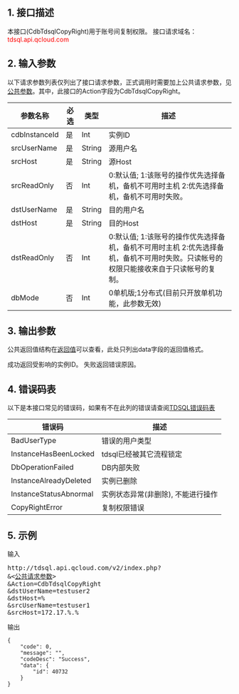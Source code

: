 ## 1. 接口描述
本接口(CdbTdsqlCopyRight)用于账号间复制权限。
接口请求域名：<font style="color:red">tdsql.api.qcloud.com</font>

## 2. 输入参数
以下请求参数列表仅列出了接口请求参数，正式调用时需要加上公共请求参数，见[公共参数](http://tcecqpoc.fsphere.cn/document/api/213/6976)。其中，此接口的Action字段为CdbTdsqlCopyRight。

| 参数名称 | 必选  | 类型 | 描述 |
|---------|---------|---------|---------|
| cdbInstanceId | 是 | Int | 实例ID|
| srcUserName | 是 | String | 源用户名|
| srcHost | 是 | String | 源Host|
| srcReadOnly | 否 | Int | 0:默认值; 1:该账号的操作优先选择备机，备机不可用时主机 2:优先选择备机，备机不可用时失败。|
| dstUserName | 是 | String | 目的用户名|
| dstHost | 是 | String | 目的Host|
| dstReadOnly | 否 | Int | 0:默认值; 1:该账号的操作优先选择备机，备机不可用时主机 2:优先选择备机，备机不可用时失败。只读帐号的权限只能接收来自于只读帐号的复制。|
| dbMode | 否 | Int | 0单机版;1分布式(目前只开放单机功能，此参数无效)|

## 3. 输出参数
公共返回值结构在[返回值](http://tcecqpoc.fsphere.cn/document/api/213/6976)可以查看，此处只列出data字段的返回值格式。

成功返回受影响的实例ID。
失败返回错误原因。
## 4. 错误码表

以下是本接口常见的错误码，如果有不在此列的错误请查阅[TDSQL错误码表](/doc/api/309/7150)

| 错误码 | 描述 |
|---------|---------|
| BadUserType | 错误的用户类型 |
| InstanceHasBeenLocked | tdsql已经被其它流程锁定 |
| DbOperationFailed | DB内部失败 |
| InstanceAlreadyDeleted | 实例已删除 |
| InstanceStatusAbnormal | 实例状态异常(非删除), 不能进行操作 |
| CopyRightError | 复制权限错误 |
## 5. 示例
输入
<pre>
http://tdsql.api.qcloud.com/v2/index.php?
&<<a href="http://tcecqpoc.fsphere.cn/doc/api/229/6976">公共请求参数</a>>
&Action=CdbTdsqlCopyRight
&dstUserName=testuser2
&dstHost=%
&srcUserName=testuser1
&srcHost=172.17.%.%
</pre>

输出
```
{
    "code": 0,
    "message": "",
    "codeDesc": "Success",
    "data": {
        "id": 40732
    }
}
```

